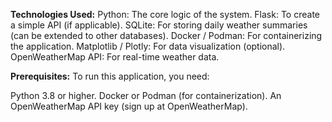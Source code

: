 **Technologies Used:**
Python: The core logic of the system.
Flask: To create a simple API (if applicable).
SQLite: For storing daily weather summaries (can be extended to other databases).
Docker / Podman: For containerizing the application.
Matplotlib / Plotly: For data visualization (optional).
OpenWeatherMap API: For real-time weather data.

**Prerequisites:**
To run this application, you need:

Python 3.8 or higher.
Docker or Podman (for containerization).
An OpenWeatherMap API key (sign up at OpenWeatherMap).
